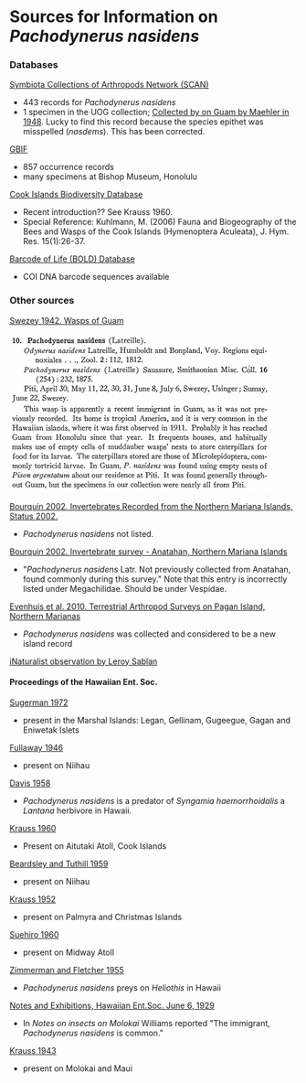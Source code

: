 # Sources for Information on *Pachodynerus nasidens*

### Databases

[Symbiota Collections of Arthropods Network (SCAN)](https://scan-bugs.org/portal/collections/list.php?taxa=Pachodynerus%20nasidens&thes=1&type=1&db=all&page=1)

* 443 records for *Pachodynerus nasidens*
* 1 specimen in the UOG collection; [Collected by on Guam by Maehler in 1948](https://scan-bugs.org/portal/collections/listtabledisplay.php?db=180;&taxa=Pachodynerus). 
Lucky to find this record because the species epithet was misspelled (*nasdems*). This has been corrected.


[GBIF](https://www.gbif.org/occurrence/search?offset=120&q=Pachodynerus%20nasidens&taxon_key=1328213)

* 857 occurrence records
* many specimens at Bishop Museum, Honolulu

[Cook Islands Biodiversity Database](http://cookislands.bishopmuseum.org/results.asp?ebg=pachodynerus&Submit=Search&search=true)

* Recent introduction?? See Krauss 1960.
* Special Reference: Kuhlmann, M. (2006) Fauna and Biogeography of the Bees and Wasps of the Cook Islands (Hymenoptera Aculeata), J. Hym. Res. 15(1):26-37.

[Barcode of Life (BOLD) Database](http://barcodinglife.org/index.php/Taxbrowser_Taxonpage?taxon=Pachodynerus&searchTax=Search+Taxonomy)

* COI DNA barcode sequences available

### Other sources

[Swezey 1942. Wasps of Guam](http://hbs.bishopmuseum.org/pubs-online/pdf/b172p184-187.pdf)

![](pachodynerus.png)

[Bourquin 2002. Invertebrates Recorded from the Northern Mariana Islands, Status 2002.](https://apaseem.org/resources/files/Marianas_inverts_2002(2).doc)

* *Pachodynerus nasidens* not listed.


[Bourquin 2002. Invertebrate survey - Anatahan, Northern Mariana Islands](http://guaminsects.net/doc/misc/Bourquin2002%20Anatahan%20invert%20survey.doc)

* "*Pachodynerus nasidens* Latr.    Not previously collected from Anatahan, found commonly during this survey." Note that this entry is incorrectly listed under Megachilidae. Should be under Vespidae.


[Evenhuis et al. 2010. Terrestrial Arthropod Surveys on Pagan Island, Northern Marianas](http://pbs.bishopmuseum.org/pdf/pagan-report.pdf)

* *Pachodynerus nasidens* was collected and considered to be a new island record

[iNaturalist observation by Leroy Sablan]()


#### Proceedings of the Hawaiian Ent. Soc.

[Sugerman 1972](https://scholarspace.manoa.hawaii.edu/handle/10125/11013)
 
* present in the Marshal Islands: Legan, Gellinam, Gugeegue, Gagan and Eniwetak Islets

[Fullaway 1946](https://scholarspace.manoa.hawaii.edu/bitstream/10125/16155/1/PHES13_051-053.pdf)

* present on Niihau

[Davis 1958](https://scholarspace.manoa.hawaii.edu/bitstream/10125/10796/1/17_62-66.pdf)

* *Pachodynerus nasidens* is a predator of *Syngamia haemorrhoidalis* a *Lantana* herbivore in Hawaii.

[Krauss 1960](https://scholarspace.manoa.hawaii.edu/bitstream/10125/10833/1/17_415-418.pdf)

* Present on Aitutaki Atoll, Cook Islands

[Beardsley and Tuthill 1959](https://scholarspace.manoa.hawaii.edu/bitstream/10125/10795/1/17_56-61.pdf)

* present on Niihau

[Krauss 1952](https://scholarspace.manoa.hawaii.edu/bitstream/10125/14830/1/15%281%29_217-220.pdf)

* present on Palmyra and Christmas Islands

[Suehiro 1960](https://scholarspace.manoa.hawaii.edu/bitstream/10125/10821/1/17_289-298.pdf)

* present on Midway Atoll

[Zimmerman and Fletcher 1955](https://scholarspace.manoa.hawaii.edu/bitstream/10125/14890/1/16%281%29_170-176.pdf)

* *Pachodynerus nasidens* preys on *Heliothis* in Hawaii

[Notes and Exhibitions, Hawaiian Ent.Soc. June 6, 1929](https://scholarspace.manoa.hawaii.edu/bitstream/10125/15792/1/PHES07_331-366_Notes_Exhib_1929.pdf)

* In *Notes on insects on Molokai* Williams reported "The immigrant, *Pachodynerus nasidens* is common."

[Krauss 1943](https://scholarspace.manoa.hawaii.edu/bitstream/10125/16091/1/PHES12_081-094.pdf)

* present on Molokai and Maui



















